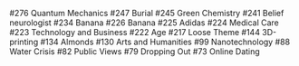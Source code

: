 #276 Quantum Mechanics
#247 Burial
#245 Green Chemistry
#241 Belief
neurologist
#234 Banana
#226 Banana
#225 Adidas
#224 Medical Care
#223 Technology and Business
#222 Age
#217 Loose Theme
#144 3D-printing
#134 Almonds
#130 Arts and Humanities
#99 Nanotechnology
#88 Water Crisis
#82 Public Views
#79 Dropping Out
#73 Online Dating
